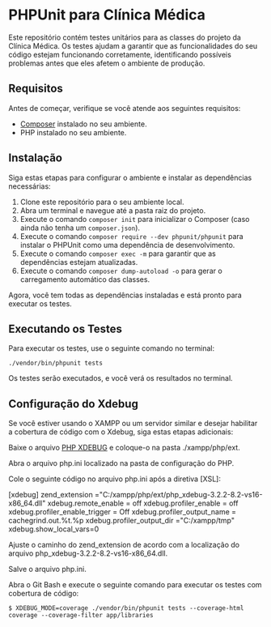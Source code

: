 # PHPUnit para Clínica Médica

Este repositório contém testes unitários para as classes do projeto da Clínica Médica. Os testes ajudam a garantir que as funcionalidades do seu código estejam funcionando corretamente, identificando possíveis problemas antes que eles afetem o ambiente de produção.

## Requisitos

Antes de começar, verifique se você atende aos seguintes requisitos:

- [Composer](https://getcomposer.org/) instalado no seu ambiente.
- PHP instalado no seu ambiente.

## Instalação

Siga estas etapas para configurar o ambiente e instalar as dependências necessárias:

1. Clone este repositório para o seu ambiente local.
2. Abra um terminal e navegue até a pasta raiz do projeto.
3. Execute o comando `composer init` para inicializar o Composer (caso ainda não tenha um `composer.json`).
4. Execute o comando `composer require --dev phpunit/phpunit` para instalar o PHPUnit como uma dependência de desenvolvimento.
5. Execute o comando `composer exec -m` para garantir que as dependências estejam atualizadas.
6. Execute o comando `composer dump-autoload -o` para gerar o carregamento automático das classes.

Agora, você tem todas as dependências instaladas e está pronto para executar os testes.

## Executando os Testes

Para executar os testes, use o seguinte comando no terminal:

`./vendor/bin/phpunit tests`

Os testes serão executados, e você verá os resultados no terminal.

## Configuração do Xdebug

Se você estiver usando o XAMPP ou um servidor similar e desejar habilitar a cobertura de código com o Xdebug, siga estas etapas adicionais:

Baixe o arquivo [PHP XDEBUG](https://xdebug.org/files/php_xdebug-3.2.2-8.2-vs16-x86_64.dll) e coloque-o na pasta ./xampp/php/ext.

Abra o arquivo php.ini localizado na pasta de configuração do PHP.

Cole o seguinte código no arquivo php.ini após a diretiva [XSL]:

[xdebug]
zend_extension ="C:/xampp/php/ext/php_xdebug-3.2.2-8.2-vs16-x86_64.dll"
xdebug.remote_enable = off
xdebug.profiler_enable = off
xdebug.profiler_enable_trigger = Off
xdebug.profiler_output_name = cachegrind.out.%t.%p
xdebug.profiler_output_dir ="C:/xampp/tmp"
xdebug.show_local_vars=0


Ajuste o caminho do zend_extension de acordo com a localização do arquivo php_xdebug-3.2.2-8.2-vs16-x86_64.dll.

Salve o arquivo php.ini.

Abra o Git Bash e execute o seguinte comando para executar os testes com cobertura de código:

`$ XDEBUG_MODE=coverage ./vendor/bin/phpunit tests --coverage-html coverage --coverage-filter app/libraries`